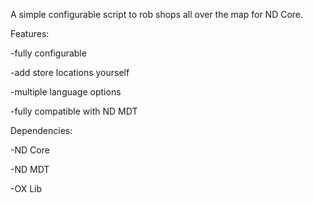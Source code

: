 A simple configurable script to rob shops all over the map for ND Core.

Features:

-fully configurable

-add store locations yourself

-multiple language options

-fully compatible with ND MDT


Dependencies:

-ND Core

-ND MDT

-OX Lib

